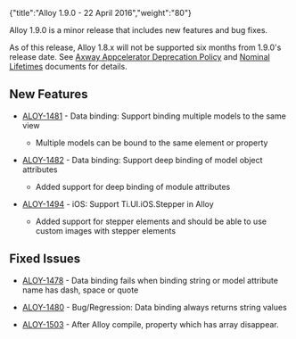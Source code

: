 {"title":"Alloy 1.9.0 - 22 April 2016","weight":"80"}

Alloy 1.9.0 is a minor release that includes new features and bug fixes.

As of this release, Alloy 1.8.x will not be supported six months from 1.9.0's release date. See [Axway Appcelerator Deprecation Policy](/docs/appc/AMPLIFY_Appcelerator_Services_Overview/Axway_Appcelerator_Deprecation_Policy/) and [Nominal Lifetimes](/docs/appc/AMPLIFY_Appcelerator_Services_Overview/Axway_Appcelerator_Product_Lifecycle/#NominalLifetimes) documents for details.

## New Features

* [ALOY-1481](https://jira.appcelerator.org/browse/ALOY-1481) - Data binding: Support binding multiple models to the same view

  * Multiple models can be bound to the same element or property

* [ALOY-1482](https://jira.appcelerator.org/browse/ALOY-1482) - Data binding: Support deep binding of model object attributes

  * Added support for deep binding of module attributes

* [ALOY-1494](https://jira.appcelerator.org/browse/ALOY-1494) - iOS: Support Ti.UI.iOS.Stepper in Alloy

  * Added support for stepper elements and should be able to use custom images with stepper elements


## Fixed Issues

* [ALOY-1478](https://jira.appcelerator.org/browse/ALOY-1478) - Data binding fails when binding string or model attribute name has dash, space or quote

* [ALOY-1480](https://jira.appcelerator.org/browse/ALOY-1480) - Bug/Regression: Data binding always returns string values

* [ALOY-1503](https://jira.appcelerator.org/browse/ALOY-1503) - After Alloy compile, property which has array disappear.
